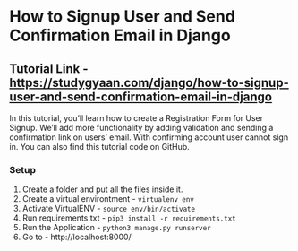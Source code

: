 # How to Signup User and Send Confirmation Email in Django

## Tutorial Link - https://studygyaan.com/django/how-to-signup-user-and-send-confirmation-email-in-django

In this tutorial, you’ll learn how to create a Registration Form for User Signup. We’ll add more functionality by adding validation and sending a confirmation link on users’ email. With confirming account user cannot sign in. You can also find this tutorial code on GitHub.


### Setup
1. Create a folder and put all the files inside it.
2. Create a virtual environtment - `virtualenv env`
3. Activate VirtualENV - `source env/bin/activate`
4. Run requirements.txt - `pip3 install -r requirements.txt`
5. Run the Application - `python3 manage.py runserver`
6. Go to - http://localhost:8000/
